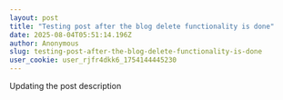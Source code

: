 ```yaml
---
layout: post
title: "Testing post after the blog delete functionality is done"
date: 2025-08-04T05:51:14.196Z
author: Anonymous
slug: testing-post-after-the-blog-delete-functionality-is-done
user_cookie: user_rjfr4dkk6_1754144445230
---
```


Updating the post description


